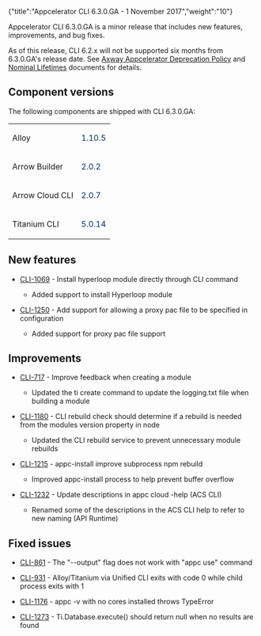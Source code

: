{"title":"Appcelerator CLI 6.3.0.GA - 1 November 2017","weight":"10"}

Appcelerator CLI 6.3.0.GA is a minor release that includes new features, improvements, and bug fixes.

As of this release, CLI 6.2.x will not be supported six months from 6.3.0.GA's release date. See [Axway Appcelerator Deprecation Policy](/docs/appc/AMPLIFY_Appcelerator_Services_Overview/Axway_Appcelerator_Deprecation_Policy/) and [Nominal Lifetimes](/docs/appc/AMPLIFY_Appcelerator_Services_Overview/Axway_Appcelerator_Product_Lifecycle/#nominal-lifetimes) documents for details.

## Component versions

The following components are shipped with CLI 6.3.0.GA:

<table class="confluenceTable"><thead class=" "></thead><tfoot class=" "></tfoot><tbody class=" "><tr><td class="confluenceTd" rowspan="1" colspan="1"><p>Alloy</p></td><td class="confluenceTd" rowspan="1" colspan="1"><p><span style="color: #032f62;">1.10.5</span></p></td></tr><tr><td class="confluenceTd" rowspan="1" colspan="1"><p>Arrow Builder</p></td><td class="confluenceTd" rowspan="1" colspan="1"><p><span style="color: #032f62;">2.0.2</span></p></td></tr><tr><td class="confluenceTd" rowspan="1" colspan="1"><p>Arrow Cloud CLI</p></td><td class="confluenceTd" rowspan="1" colspan="1"><p><span style="color: #032f62;">2.0.7</span></p></td></tr><tr><td class="confluenceTd" rowspan="1" colspan="1"><p>Titanium CLI</p></td><td class="confluenceTd" rowspan="1" colspan="1"><p><span style="color: #032f62;">5.0.14</span></p></td></tr></tbody></table>

## New features

* [CLI-1069](https://jira.appcelerator.org/browse/CLI-1069) - Install hyperloop module directly through CLI command

    * Added support to install Hyperloop module

* [CLI-1250](https://jira.appcelerator.org/browse/CLI-1250) - Add support for allowing a proxy pac file to be specified in configuration

    * Added support for proxy pac file support

## Improvements

* [CLI-717](https://jira.appcelerator.org/browse/CLI-717) - Improve feedback when creating a module

    * Updated the ti create command to update the logging.txt file when building a module

* [CLI-1180](https://jira.appcelerator.org/browse/CLI-1180) - CLI rebuild check should determine if a rebuild is needed from the modules version property in node

    * Updated the CLI rebuild service to prevent unnecessary module rebuilds

* [CLI-1215](https://jira.appcelerator.org/browse/CLI-1215) - appc-install improve subprocess npm rebuild

    * Improved appc-install process to help prevent buffer overflow

* [CLI-1232](https://jira.appcelerator.org/browse/CLI-1232) - Update descriptions in appc cloud -help (ACS CLI)

    * Renamed some of the descriptions in the ACS CLI help to refer to new naming (API Runtime)

## Fixed issues

* [CLI-861](https://jira.appcelerator.org/browse/CLI-861) - The "--output" flag does not work with "appc use" command

* [CLI-931](https://jira.appcelerator.org/browse/CLI-931) - Alloy/Titanium via Unified CLI exits with code 0 while child process exits with 1

* [CLI-1176](https://jira.appcelerator.org/browse/CLI-1176) - appc -v with no cores installed throws TypeError

* [CLI-1273](https://jira.appcelerator.org/browse/CLI-1273) - Ti.Database.execute() should return null when no results are found
